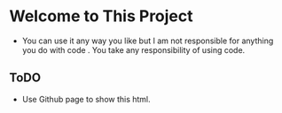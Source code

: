 # Welcome to This Project

* You can use it any way you like but I am not responsible for anything you do with code . You take any responsibility of using code.

## ToDO
* Use Github page to show this html.